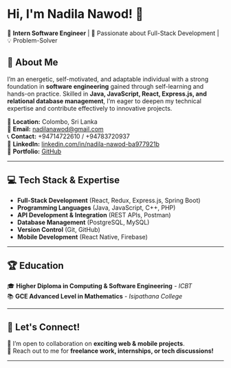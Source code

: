
# Hi, I'm Nadila Nawod! 👋

🚀 **Intern Software Engineer** | 🌱 Passionate about Full-Stack Development | 💡 Problem-Solver

## 🔹 About Me
I’m an energetic, self-motivated, and adaptable individual with a strong foundation in **software engineering** gained through self-learning and hands-on practice. Skilled in **Java, JavaScript, React, Express.js, and relational database management**, I’m eager to deepen my technical expertise and contribute effectively to innovative projects.

📍 **Location:** Colombo, Sri Lanka  
📧 **Email:** [nadilanawod@gmail.com](mailto:nadilanawod@gmail.com)  
📞 **Contact:** +94714722610 / +94783720937  
🔗 **LinkedIn:** [linkedin.com/in/nadila-nawod-ba977921b](https://www.linkedin.com/in/nadila-nawod-ba977921b/)  
📂 **Portfolio:** [GitHub](https://github.com/nadila2k)  

---

## 💻 Tech Stack & Expertise
- **Full-Stack Development** (React, Redux, Express.js, Spring Boot)
- **Programming Languages** (Java, JavaScript, C++, PHP)
- **API Development & Integration** (REST APIs, Postman)
- **Database Management** (PostgreSQL, MySQL)
- **Version Control** (Git, GitHub)
- **Mobile Development** (React Native, Firebase)

---

## 🏆 Education
🎓 **Higher Diploma in Computing & Software Engineering** - *ICBT*  
📚 **GCE Advanced Level in Mathematics** - *Isipathana College*  

---

## 🤝 Let's Connect!
💬 I’m open to collaboration on **exciting web & mobile projects**.  
📩 Reach out to me for **freelance work, internships, or tech discussions!**  

---
